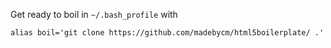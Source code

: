 Get ready to boil in ```~/.bash_profile``` with


```
alias boil='git clone https://github.com/madebycm/html5boilerplate/ .'
```
